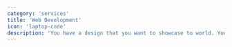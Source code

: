 ```yaml
---
category: 'services'
title: 'Web Development'
icon: 'laptop-code'
description: 'You have a design that you want to showcase to world. Your design,my experience together we make it live.'
---
```

